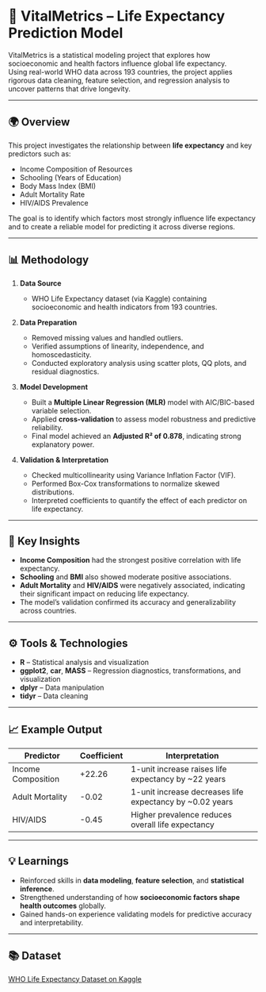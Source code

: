 # 🧬 VitalMetrics – Life Expectancy Prediction Model  

VitalMetrics is a statistical modeling project that explores how socioeconomic and health factors influence global life expectancy.  
Using real-world WHO data across 193 countries, the project applies rigorous data cleaning, feature selection, and regression analysis to uncover patterns that drive longevity.

---

## 🌍 Overview  

This project investigates the relationship between **life expectancy** and key predictors such as:  
- Income Composition of Resources  
- Schooling (Years of Education)  
- Body Mass Index (BMI)  
- Adult Mortality Rate  
- HIV/AIDS Prevalence  

The goal is to identify which factors most strongly influence life expectancy and to create a reliable model for predicting it across diverse regions.

---

## 📊 Methodology  

1. **Data Source**  
   - WHO Life Expectancy dataset (via Kaggle) containing socioeconomic and health indicators from 193 countries.  

2. **Data Preparation**  
   - Removed missing values and handled outliers.  
   - Verified assumptions of linearity, independence, and homoscedasticity.  
   - Conducted exploratory analysis using scatter plots, QQ plots, and residual diagnostics.  

3. **Model Development**  
   - Built a **Multiple Linear Regression (MLR)** model with AIC/BIC-based variable selection.  
   - Applied **cross-validation** to assess model robustness and predictive reliability.  
   - Final model achieved an **Adjusted R² of 0.878**, indicating strong explanatory power.  

4. **Validation & Interpretation**  
   - Checked multicollinearity using Variance Inflation Factor (VIF).  
   - Performed Box-Cox transformations to normalize skewed distributions.  
   - Interpreted coefficients to quantify the effect of each predictor on life expectancy.

---

## 🧠 Key Insights  

- **Income Composition** had the strongest positive correlation with life expectancy.  
- **Schooling** and **BMI** also showed moderate positive associations.  
- **Adult Mortality** and **HIV/AIDS** were negatively associated, indicating their significant impact on reducing life expectancy.  
- The model’s validation confirmed its accuracy and generalizability across countries.  

---

## ⚙️ Tools & Technologies  

- **R** – Statistical analysis and visualization  
- **ggplot2**, **car**, **MASS** – Regression diagnostics, transformations, and visualization  
- **dplyr** – Data manipulation  
- **tidyr** – Data cleaning  

---

## 📈 Example Output  

| Predictor | Coefficient | Interpretation |
|------------|-------------|----------------|
| Income Composition | +22.26 | 1-unit increase raises life expectancy by ~22 years |
| Adult Mortality | -0.02 | 1-unit increase decreases life expectancy by ~0.02 years |
| HIV/AIDS | -0.45 | Higher prevalence reduces overall life expectancy |

---

## 💡 Learnings  

- Reinforced skills in **data modeling**, **feature selection**, and **statistical inference**.  
- Strengthened understanding of how **socioeconomic factors shape health outcomes** globally.  
- Gained hands-on experience validating models for predictive accuracy and interpretability.

---

## 📚 Dataset  

[WHO Life Expectancy Dataset on Kaggle](https://www.kaggle.com/datasets/kumarajarshi/life-expectancy-who)
